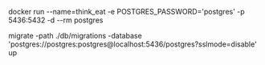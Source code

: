 docker run --name=think_eat -e POSTGRES_PASSWORD='postgres' -p 5436:5432 -d --rm postgres

migrate -path ./db/migrations -database 'postgres://postgres:postgres@localhost:5436/postgres?sslmode=disable' up